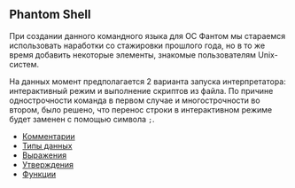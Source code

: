 ## Phantom Shell

При создании данного командного языка для ОС Фантом мы стараемся использовать наработки со стажировки прошлого года,
но в то же время добавить некоторые элементы, знакомые пользователям Unix-систем.
 
На данных момент предполагается 2 варианта запуска интерпретатора: интерактивный режим и выполнение скриптов из файла. 
По причине однострочности команда в первом случае и многострочности во втором, было решено,
что перенос строки в интерактивном режиме будет заменен с помощью символа `;`.

 * [Комментарии][1]
 * [Типы данных][2]
 * [Выражения][3]
 * [Утверждения][4]
 * [Функции][5]
 
 [1]: https://github.com/potemin1999/phantomshell/tree/master/docs/reference/Comments.md
 [2]: https://github.com/potemin1999/phantomshell/tree/master/docs/reference/Types.md
 [3]: https://github.com/potemin1999/phantomshell/tree/master/docs/reference/Expressions.md
 [4]: https://github.com/potemin1999/phantomshell/tree/master/docs/reference/Statements.md
 [5]: https://github.com/potemin1999/phantomshell/tree/master/docs/reference/Functions.md
